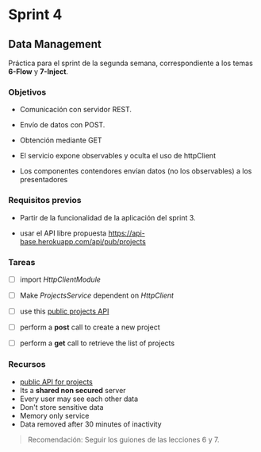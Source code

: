 # Sprint 4

## Data Management

Práctica para el sprint de la segunda semana, correspondiente a los temas **6-Flow** y **7-Inject**.

### Objetivos

- Comunicación con servidor REST.

- Envío de datos con POST.

- Obtención mediante GET

- El servicio expone observables y oculta el uso de httpClient

- Los componentes contendores envían datos (no los observables) a los presentadores

### Requisitos previos

- Partir de la funcionalidad de la aplicación del sprint 3.

- usar el API libre propuesta https://api-base.herokuapp.com/api/pub/projects



### Tareas

- [ ] import _HttpClientModule_
- [ ] Make *ProjectsService* dependent on _HttpClient_
- [ ] use this [public projects API]('https://api-base.herokuapp.com/api/pub/projects')
- [ ] perform a **post** call to create a new project
- [ ] perform a **get** call to retrieve the list of projects


### Recursos

- [public API for projects]('https://api-base.herokuapp.com/api/pub/projects')
- Its a **shared non secured** server
- Every user may see each other data
- Don't store sensitive data
- Memory only service
- Data removed after 30 minutes of inactivity

> Recomendación: Seguir los guiones de las lecciones 6 y 7.
